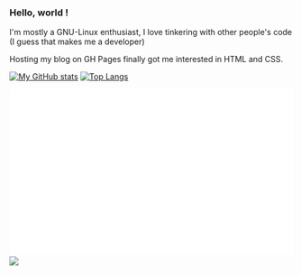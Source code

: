 ### Hello, world !

I'm mostly a GNU-Linux enthusiast, I love tinkering with other people's code (I guess that makes me a developer)

Hosting my blog on GH Pages finally got me interested in HTML and CSS.

[![My GitHub stats](https://github-readme-stats.vercel.app/api?username=charveey&include_all_commits=true&hide=issues&show_icons=true&custom_title=My%20Github%20Stats&theme=default)](https://github.com/anuraghazra/github-readme-stats)  [![Top Langs](https://github-readme-stats.vercel.app/api/top-langs/?username=charveey&layout=compact)](https://github.com/anuraghazra/github-readme-stats)

![](https://raw.githubusercontent.com/charveey/profile-readme-stats/master/generated/overview.svg#gh-dark-mode-only)
![](https://raw.githubusercontent.com/charveey/profile-readme-stats/generated/overview.svg#gh-light-mode-only)

